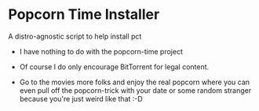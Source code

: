 # Popcorn Time Installer
A distro-agnostic script to help install pct

* I have nothing to do with the popcorn-time project

* Of course I do only encourage BitTorrent for legal content.

* Go to the movies more folks and enjoy the real popcorn where you can 
even pull off 
the popcorn-trick with your date or some random stranger because you're 
just weird like that :-D
